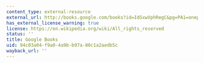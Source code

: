 ```yaml
---
content_type: external-resource
external_url: http://books.google.com/books?id=IdSxwVphRegC&pg=PA1=onepage
has_external_license_warning: true
license: https://en.wikipedia.org/wiki/All_rights_reserved
status: ''
title: Google Books
uid: 94c03a04-f9a0-4a9b-b97a-80c1a2aedb5c
wayback_url: ''
---
```


